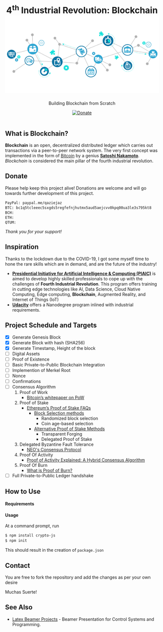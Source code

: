 <h1 align="center">
   4<sup>th</sup> Industrial Revolution: Blockchain
    <br />
  <a href="https://github.com/qazi-ejaz/Blockchain" title="Getting Started">
    <img alt="Blockchain In-Action" src="https://github.com/qazi-ejaz/Blockchain/blob/master/blockchain.jpg" />
  </a>
</h1>

<p align="center">
  Building Blockchain from Scratch
</p>

<div align="center">
  <a href="https://paypal.me/qaziejaz?locale.x=en_US">
    <img alt="Donate" src="https://img.shields.io/badge/Donate-PayPal-blue.svg" />
  </a>
   <!--
  <a href="https://circleci.com/gh/posquit0/Awesome-CV">
    <img alt="CircleCI" src="https://circleci.com/gh/posquit0/Awesome-CV.svg?style=shield" />
  </a>
  <a href="https://raw.githubusercontent.com/posquit0/Awesome-CV/master/examples/resume.pdf">
    <img alt="Example Resume" src="https://img.shields.io/badge/resume-pdf-green.svg" />
  </a>
  <a href="https://raw.githubusercontent.com/posquit0/Awesome-CV/master/examples/cv.pdf">
    <img alt="Example CV" src="https://img.shields.io/badge/cv-pdf-green.svg" />
  </a>
  <a href="https://raw.githubusercontent.com/posquit0/Awesome-CV/master/examples/coverletter.pdf">
    <img alt="Example Coverletter" src="https://img.shields.io/badge/coverletter-pdf-green.svg" />
  </a> 
-->
</div>

<br />

## What is Blockchain?

**Blockchain** is an open, decentralized distributed ledger which carries out transactions via a peer-to-peer network system. The very first concept was implemented in the form of [Bitcoin](https://bitcoin.org/en/) by a genius [**Satoshi Nakamoto**](https://bitcoin.org/en/bitcoin-paper). *Blockchain* is considered the main pillar of the fourth industrial revolution.

## Donate

Please help keep this project alive! Donations are welcome and will go towards further development of this project.

    PayPal: paypal.me/qaziejaz
    BTC: bc1q5tcleeec5sxgds5regfefnjhutmx5aud5aejcvv0kpq00ua3le3s795kt8
    BCH: 
    ETH: 
    QTUM: 

*Thank you for your support!*

## Inspiration

Thanks to the lockdown due to the COVID-19, I got some myself time to hone the rare skills which are in demand, and are the future of the industry!

* [**Presidential Initiative for Artificial Intelligence & Computing (PIAIC)**](https://www.piaic.org/block-chain) is aimed to develop highly skilled professionals to cope up with the challenges of **Fourth Industrial Revolution**. This program offers training in cutting edge technologies like AI, Data Science, Cloud Native Computing, Edge computing, **Blockchain**, Augmented Reality, and Internet of Things (IoT)
* [**Udacity**](https://www.udacity.com/course/blockchain-developer-nanodegree--nd1309) offers a Nanodegree program inlined with industrial requirements.

## Project Schedule and Targets
- [x] Generate Genesis Block
- [x] Generate Block with hash (SHA256)
- [x] Generate Timestamp, Height of the block
- [ ] Digital Assets
- [ ] Proof of Existence
- [ ] Basic Private-to-Public Blockchain Integration
- [ ] Implemention of Merkel Root
- [ ] Nonce
- [ ] Confirmations
- [ ] Consensus Algorithm
   1. Proof of Work
      - [Bitcoin’s whitepaper on PoW](https://bitcoin.org/bitcoin.pdf)
   2. Proof of Stake
      - [Ethereum’s Proof of Stake FAQs](https://github.com/ethereum/wiki/wiki/Proof-of-Stake-FAQ)
         - [Block Selection methods](https://en.wikipedia.org/wiki/Proof_of_stake)
            - Randomized block selection
            - Coin age-based selection
         - [Alternative Proof of Stake Methods](https://dailyfintech.com/2016/01/20/why-proof-of-stake-matters-for-blockchain/#content-wrapper)
            - Transparent Forging 
            - Delegated Proof of Stake
   3. Delegated Byzantine Fault Tolerance
      - [NEO's Consensus Protocol](https://steemit.com/neo/@basiccrypto/neo-s-consensus-protocol-how-delegated-byzantine-fault-tolerance-works)
   4. Proof Of Activity
      - [Proof of Activity Explained: A Hybrid Consensus Algorithm](https://www.coinbureau.com/blockchain/proof-of-activity-explained-hybrid-consensus-algorithm/)
   5. Proof Of Burn
      - [What is Proof of Burn?](https://99bitcoins.com/what-is-proof-of-burn/)
- [ ] Full Private-to-Public Ledger handshake

## How to Use

#### Requirements

#### Usage

At a command prompt, run

```bash
$ npm install crypto-js
$ npm init
```

This should result in the creation of ``package.json``

## Contact

You are free to fork the repository and add the changes as per your own desire

Muchas Suerte!


## See Also

* [Latex Beamer Projects](https://github.com/qazi-ejaz/Latex-Beamer) - Beamer Presentation for Control Systems and Programming.
